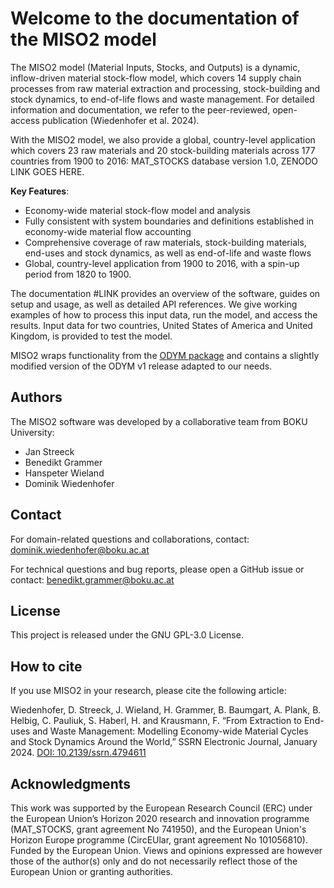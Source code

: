 # Welcome to the documentation of the MISO2 model

The MISO2 model (Material Inputs, Stocks, and Outputs) is a dynamic, inflow-driven material stock-flow model,
which covers 14 supply chain processes from raw material extraction and processing, stock-building and stock dynamics, to end-of-life flows and waste management.
For detailed information and documentation, we refer to the peer-reviewed, open-access publication (Wiedenhofer et al. 2024).

With the MISO2 model, we also provide a global, country-level application which covers 23 raw materials and 20 stock-building materials
across 177 countries from 1900 to 2016: MAT_STOCKS database version 1.0, ZENODO LINK GOES HERE.

**Key Features**:

- Economy-wide material stock-flow model and analysis 
- Fully consistent with system boundaries and definitions established in economy-wide material flow accounting
- Comprehensive coverage of raw materials, stock-building materials, end-uses and stock dynamics, as well as end-of-life and waste flows
- Global, country-level application from 1900 to 2016, with a spin-up period from 1820 to 1900.

The documentation #LINK provides an overview of the software, guides on setup and usage, as well as detailed API references.
We give working examples of how to process this input data, run the model, and access the results.
Input data for two countries, United States of America and United Kingdom, is provided to test the model.

MISO2 wraps functionality from the [ODYM package](https://github.com/IndEcol/ODYM) and
contains a slightly modified version of the ODYM v1 release adapted to our needs.

## Authors

The MISO2 software was developed by a collaborative team from BOKU University:

- Jan Streeck
- Benedikt Grammer
- Hanspeter Wieland
- Dominik Wiedenhofer

## Contact

For domain-related questions and collaborations, contact: dominik.wiedenhofer@boku.ac.at

For technical questions and bug reports, please open a GitHub issue or contact: benedikt.grammer@boku.ac.at

## License

This project is released under the GNU GPL-3.0 License.

## How to cite

If you use MISO2 in your research, please cite the following article:

Wiedenhofer, D. Streeck, J. Wieland, H. Grammer, B. Baumgart, A. Plank, B. Helbig, C. Pauliuk, S. Haberl, H. and Krausmann, F.
“From Extraction to End-uses and Waste Management: Modelling Economy-wide Material Cycles and Stock Dynamics Around the World,” 
SSRN Electronic Journal, January 2024. [DOI: 10.2139/ssrn.4794611](https://papers.ssrn.com/sol3/papers.cfm?abstract_id=4794611)

## Acknowledgments

This work was supported by the European Research Council (ERC) under the European Union’s Horizon 2020 research and innovation programme (MAT_STOCKS, grant agreement No 741950), 
and the European Union's Horizon Europe programme (CircEUlar, grant agreement No 101056810). Funded by the European Union. 
Views and opinions expressed are however those of the author(s) only and do not necessarily reflect those of the European Union or granting authorities.
